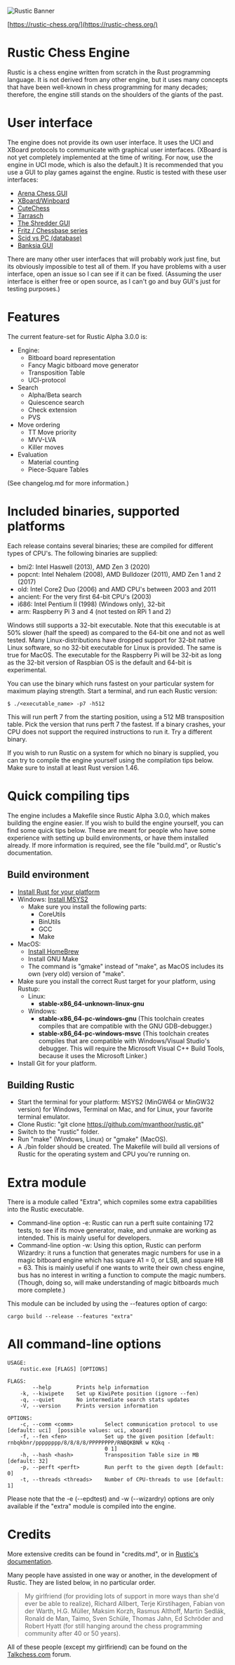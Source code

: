 ![Rustic Banner](https://rustic-chess.org/img/rustic-logo-web.jpg)

[https://rustic-chess.org/](https://rustic-chess.org/)

# Rustic Chess Engine

Rustic is a chess engine written from scratch in the Rust programming
language. It is not derived from any other engine, but it uses many
concepts that have been well-known in chess programming for many decades;
therefore, the engine still stands on the shoulders of the giants of the
past.

# User interface

The engine does not provide its own user interface. It uses the UCI and
XBoard protocols to communicate with graphical user interfaces. (XBoard is
not yet completely implemented at the time of writing. For now, use the
engine in UCI mode, which is also the default.) It is recommended that you
use a GUI to play games against the engine. Rustic is tested with these
user interfaces:

- [Arena Chess GUI](http://www.playwitharena.de/)
- [XBoard/Winboard](https://www.gnu.org/software/xboard/FAQ.html)
- [CuteChess](https://cutechess.com/)
- [Tarrasch](https://www.triplehappy.com/)
- [The Shredder GUI](https://www.shredderchess.com/)
- [Fritz / Chessbase series](https://en.chessbase.com/)
- [Scid vs PC (database)](http://scidvspc.sourceforge.net/)
- [Banksia GUI](https://banksiagui.com/)

There are many other user interfaces that will probably work just fine, but its
obviously impossible to test all of them. If you have problems with a user
interface, open an issue so I can see if it can be fixed. (Assuming the
user interface is either free or open source, as I can't go and buy GUI's
just for testing purposes.)

# Features

The current feature-set for Rustic Alpha 3.0.0 is:

- Engine:
  - Bitboard board representation
  - Fancy Magic bitboard move generator
  - Transposition Table
  - UCI-protocol
- Search
  - Alpha/Beta search
  - Quiescence search
  - Check extension
  - PVS
- Move ordering
  - TT Move priority
  - MVV-LVA
  - Killer moves
- Evaluation
  - Material counting
  - Piece-Square Tables

(See changelog.md for more information.)

# Included binaries, supported platforms

Each release contains several binaries; these are compiled for different
types of CPU's. The following binaries are supplied:

- bmi2: Intel Haswell (2013), AMD Zen 3 (2020)
- popcnt: Intel Nehalem (2008), AMD Bulldozer (2011), AMD Zen 1 and 2 (2017)
- old: Intel Core2 Duo (2006) and AMD CPU's between 2003 and 2011
- ancient: For the very first 64-bit CPU's (2003)
- i686: Intel Pentium II (1998) (Windows only), 32-bit
- arm: Raspberry Pi 3 and 4 (not tested on RPi 1 and 2)

Windows still supports a 32-bit executable. Note that this executable is at
50% slower (half the speed) as compared to the 64-bit one and not as well
tested. Many Linux-distributions have dropped support for 32-bit native
Linux software, so no 32-bit executable for Linux is provided. The same is
true for MacOS. The executable for the Raspberry Pi will be 32-bit as long
as the 32-bit version of Raspbian OS is the default and 64-bit is
experimental.

You can use the binary which runs fastest on your particular system for
maximum playing strength. Start a terminal, and run each Rustic version:

```
$ ./<executable_name> -p7 -h512
```

This will run perft 7 from the starting position, using a 512 MB
transposition table. Pick the version that runs perft 7 the fastest. If a
binary crashes, your CPU does not support the required instructions to run
it. Try a different binary.

If you wish to run Rustic on a system for which no binary is supplied, you
can try to compile the engine yourself using the compilation tips below.
Make sure to install at least Rust version 1.46.

# Quick compiling tips

The engine includes a Makefile since Rustic Alpha 3.0.0, which makes
building the engine easier. If you wish to build the engine yourself, you
can find some quick tips below. These are meant for people who have some
experience with setting up build environments, or have them installed
already. If more information is required, see the file "build.md", or
Rustic's documentation.

## Build environment

- [Install Rust for your platform](https://www.rust-lang.org/tools/install)
- Windows: [Install MSYS2](https://www.msys2.org/)
  - Make sure you install the following parts:
    - CoreUtils
    - BinUtils
    - GCC
    - Make
- MacOS:
  - [Install HomeBrew](https://brew.sh/)
  - Install GNU Make
  - The command is "gmake" instead of "make", as MacOS includes its own
    (very old) version of "make".
- Make sure you install the correct Rust target for your platform, using
  Rustup:
  - Linux:
    - __stable-x86_64-unknown-linux-gnu__
  - Windows:
    - __stable-x86_64-pc-windows-gnu__ (This toolchain creates compiles that
      are compatible with the GNU GDB-debugger.)
    - __stable-x86_64-pc-windows-msvc__ (This toolchain creates compiles that
      are compatible with Windows/Visual Studio's debugger. This will
      require the Microsoft Visual C++ Build Tools, because it uses the
      Microsoft Linker.)
- Install Git for your platform.

## Building Rustic

  - Start the terminal for your platform: MSYS2 (MinGW64 or MinGW32
    version) for Windows, Terminal on Mac, and for Linux, your favorite
    terminal emulator.
  - Clone Rustic: "git clone https://github.com/mvanthoor/rustic.git"
  - Switch to the "rustic" folder.
  - Run "make" (Windows, Linux) or "gmake" (MacOS).
  - A ./bin folder should be created. The Makefile will build all versions
    of Rustic for the operating system and CPU you're running on.

# Extra module

There is a module called "Extra", which copmiles some extra capabilities
into the Rustic executable.

- Command-line option -e: Rustic can run a perft suite containing 172
  tests, to see if its move generator, make, and unmake are working as
  intended. This is mainly useful for developers.
- Command-line option -w: Using this option, Rustic can perform Wizardry:
  it runs a function that generates magic numbers for use in a magic
  bitboard engine which has square A1 = 0, or LSB, and square H8 = 63. This
  is mainly useful if one wants to write their own chess engine, bus has no
  interest in writing a function to compute the magic numbers. (Though,
  doing so, will make understanding of magic bitboards much more complete.)

This module can be included by using the --features option of cargo:

```
cargo build --release --features "extra"
```

# All command-line options

```
USAGE:
    rustic.exe [FLAGS] [OPTIONS]

FLAGS:
        --help        Prints help information
    -k, --kiwipete    Set up KiwiPete position (ignore --fen)
    -q, --quiet       No intermediate search stats updates
    -V, --version     Prints version information

OPTIONS:
    -c, --comm <comm>          Select communication protocol to use [default: uci]  [possible values: uci, xboard]
    -f, --fen <fen>            Set up the given position [default: rnbqkbnr/pppppppp/8/8/8/8/PPPPPPPP/RNBQKBNR w KQkq -
                               0 1]
    -h, --hash <hash>          Transposition Table size in MB [default: 32]
    -p, --perft <perft>        Run perft to the given depth [default: 0]
    -t, --threads <threads>    Number of CPU-threads to use [default: 1]
```

Please note that the -e (--epdtest) and -w (--wizardry) options are only
available if the "extra" module is compiled into the engine.

# Credits

More extensive credits can be found in "credits.md", or in [Rustic's
documentation](https://rustic-chess.org/back_matter/credits.html).

Many people have assisted in one way or another, in the development of
Rustic. They are listed below, in no particular order.

> My girlfriend (for providing lots of support in more ways than she'd ever
> be able to realize), Richard Allbert, Terje Kirstihagen, Fabian von der
> Warth, H.G. Müller, Maksim Korzh, Rasmus Althoff, Martin Sedlák, Ronald
> de Man, Taimo, Sven Schüle, Thomas Jahn, Ed Schröder and Robert
> Hyatt (for still hanging around the chess programming community after 40
> or 50 years).

All of these people (except my girlfiriend) can be found on the
[Talkchess.com](http://talkchess.com/forum3/index.php) forum.

